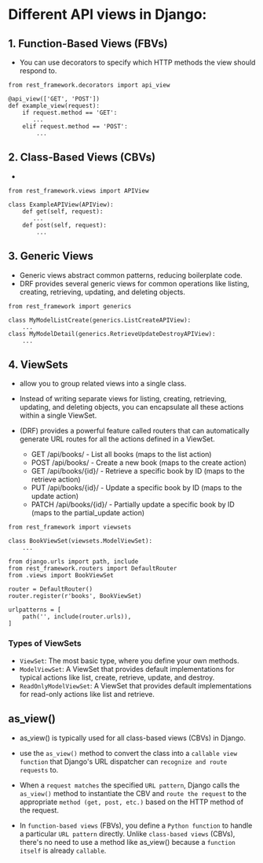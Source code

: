# Different API views in Django:

## 1. Function-Based Views (FBVs)

- You can use decorators to specify which HTTP methods the view should respond to.

```
from rest_framework.decorators import api_view

@api_view(['GET', 'POST'])
def example_view(request):
    if request.method == 'GET':
       ...
    elif request.method == 'POST':
        ...
```

## 2. Class-Based Views (CBVs)

-

```
from rest_framework.views import APIView

class ExampleAPIView(APIView):
    def get(self, request):
       ...
    def post(self, request):
        ...
```

## 3. Generic Views

- Generic views abstract common patterns, reducing boilerplate code.
- DRF provides several generic views for common operations like listing, creating, retrieving, updating, and deleting objects.

```
from rest_framework import generics

class MyModelListCreate(generics.ListCreateAPIView):
    ...
class MyModelDetail(generics.RetrieveUpdateDestroyAPIView):
    ...
```

## 4. ViewSets

- allow you to group related views into a single class.

- Instead of writing separate views for listing, creating, retrieving, updating, and deleting objects, you can encapsulate all these actions within a single ViewSet.

- (DRF) provides a powerful feature called routers that can automatically generate URL routes for all the actions defined in a ViewSet.

  - GET /api/books/ - List all books (maps to the list action)
  - POST /api/books/ - Create a new book (maps to the create action)
  - GET /api/books/{id}/ - Retrieve a specific book by ID (maps to the retrieve action)
  - PUT /api/books/{id}/ - Update a specific book by ID (maps to the update action)
  - PATCH /api/books/{id}/ - Partially update a specific book by ID (maps to the partial_update action)

```
from rest_framework import viewsets

class BookViewSet(viewsets.ModelViewSet):
    ...
```

```
from django.urls import path, include
from rest_framework.routers import DefaultRouter
from .views import BookViewSet

router = DefaultRouter()
router.register(r'books', BookViewSet)

urlpatterns = [
    path('', include(router.urls)),
]

```

### Types of ViewSets

- `ViewSet`: The most basic type, where you define your own methods.
- `ModelViewSet`: A ViewSet that provides default implementations for typical actions like list, create, retrieve, update, and destroy.
- `ReadOnlyModelViewSet`: A ViewSet that provides default implementations for read-only actions like list and retrieve.

## as_view()

- as_view() is typically used for all class-based views (CBVs) in Django.

- use the `as_view()` method to convert the class into a `callable view function` that Django's URL dispatcher can `recognize and route requests` to.

- When a `request matches` the specified `URL pattern`, Django calls the `as_view()` method to instantiate the CBV and `route the request` to the appropriate `method (get, post, etc.)` based on the HTTP method of the request.

- In `function-based views` (FBVs), you define a `Python function` to handle a particular `URL pattern` directly. Unlike `class-based views` (CBVs), there's no need to use a method like as_view() because a `function itself` is already `callable`.
